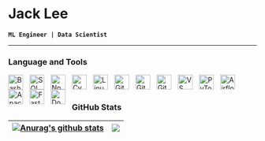 # Jack Lee

**`ML Engineer | Data Scientist`**

---

### Language and Tools

<p align="left>
  <img align="left" alt="Python" width="30px" style="padding-right:10px;padding-up:10px;" src="https://cdn.jsdelivr.net/gh/devicons/devicon/icons/python/python-original.svg" />
  <img align="left" alt="Bash" width="30px" style="padding-right:10px;padding-up:10px;" src="https://cdn.jsdelivr.net/gh/devicons/devicon/icons/bash/bash-original.svg" />
  <img align="left" alt="SQL" width="30px" style="padding-right:10px;padding-up:10px;" src="https://cdn.jsdelivr.net/gh/devicons/devicon@latest/icons/postgresql/postgresql-original.svg" />
  <img align="left" alt="NoSQL" width="30px" style="padding-right:10px;padding-up:10px;" src="https://cdn.jsdelivr.net/gh/devicons/devicon@latest/icons/mongodb/mongodb-original.svg" />
  <img align="left" alt="Cypher" width="30px" style="padding-right:10px;padding-up:10px;" src="https://cdn.jsdelivr.net/gh/devicons/devicon@latest/icons/neo4j/neo4j-original.svg" />
  <img align="left" alt="Linux" width="30px" style="padding-right:10px;padding-up:10px;" src="https://cdn.jsdelivr.net/gh/devicons/devicon/icons/linux/linux-original.svg" />
  <img align="left" alt="Git" width="30px" style="padding-right:10px;padding-up:10px;" src="https://cdn.jsdelivr.net/gh/devicons/devicon/icons/git/git-original.svg" />
  <img align="left" alt="GitHub" width="30px" style="padding-right:10px;padding-up:10px;" src="https://cdn.jsdelivr.net/gh/devicons/devicon/icons/github/github-original.svg" />
  <img align="left" alt="GitHub Actions" width="30px" style="padding-right:10px;padding-up:10px;" src="https://cdn.jsdelivr.net/gh/devicons/devicon/icons/githubactions/githubactions-original.svg" />
  <img align="left" alt="VS Code" width="30px" style="padding-right:10px;padding-up:10px;" src="https://cdn.jsdelivr.net/gh/devicons/devicon/icons/vscode/vscode-original.svg" />
  <img align="left" alt="PyTorch" width="30px" style="padding-right:10px;padding-up:10px;" src="https://cdn.jsdelivr.net/gh/devicons/devicon/icons/pytorch/pytorch-original.svg" />
  <img align="left" alt="Airflow" width="30px" style="padding-right:10px;padding-up:10px;" src="https://cdn.jsdelivr.net/gh/devicons/devicon/icons/apacheairflow/apacheairflow-original.svg" />
  <img align="left" alt="Apache Spark" width="30px" style="padding-right:10px;padding-up:10px;" src="https://cdn.jsdelivr.net/gh/devicons/devicon/icons/apachespark/apachespark-original.svg" />
  <img align="left" alt="FastAPI" width="30px" style="padding-right:10px;padding-up:10px;" src="https://cdn.jsdelivr.net/gh/devicons/devicon/icons/fastapi/fastapi-original.svg" />
  <img align="left" alt="Docker" width="30px" style="padding-right:10px;padding-up:10px;" src="https://cdn.jsdelivr.net/gh/devicons/devicon/icons/docker/docker-plain.svg" />
</p>
<br />

#

### GitHub Stats

| <a href="https://github.com/anuraghazra/github-readme-stats"><img align="center" src="https://github-readme-stats.vercel.app/api?username=JackLeeJM&show_icons=true&include_all_commits=true&theme=buefy&hide_border=true&hide_rank=true" alt="Anurag's github stats" /></a> | <a href="https://github.com/anuraghazra/github-readme-stats"><img align="center" src="https://github-readme-stats.vercel.app/api/top-langs/?username=JackLeeJM&layout=compact&theme=buefy&hide_border=true" /></a> |
| ------------- | ------------- |
